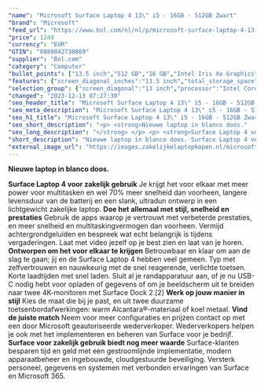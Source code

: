 ```yaml
---
"name": "Microsoft Surface Laptop 4 13\" i5 - 16GB - 512GB Zwart"
"brand": "Microsoft"
"feed_url": "https://www.bol.com/nl/nl/p/microsoft-surface-laptop-4-13-i5-16gb-512gb-zwart/9300000035233006"
"price": 1249
"currency": "EUR"
"GTIN": "0889842730869"
"supplier": "Bol.com"
"category": "Computer"
"bullet_points": ["13.5 inch","512 GB","16 GB","Intel Iris Xe Graphics","Windows"]
"features": {"screen_diagonal_inches":"13.5 inch","total_storage_space":"512 GB","memory_size":"16 GB","graphics_card":"Intel Iris Xe Graphics","operating_system":"Windows"}
"selection_group": {"screen_diagonal":"13 inch","processor":"Intel Core i5","changed_price_past_3_days":false,"product_family":"Surface Laptop 4"}
"changed": "2023-12-13 07:27:30"
"seo_header_title": "Microsoft Surface Laptop 4 13\" i5 - 16GB - 512GB Zwart"
"seo_meta_description": "Microsoft Surface Laptop 4 13\" i5 - 16GB - 512GB Zwart"
"seo_h1_title": "Microsoft Surface Laptop 4 13\" i5 - 16GB - 512GB Zwart"
"seo_short_description": "<p> <strong>Nieuwe laptop in blanco doos."
"seo_long_description": "</strong> </p> <p> <strong>Surface Laptop 4 voor zakelijk gebruik</strong> Je krijgt het voor elkaar met meer power voor multitasken en wel 70% meer snelheid dan voorheen, langere levensduur van de batterij en een slank, ultradun ontwerp in een lichtgewicht zakelijke laptop. <strong>Doe het allemaal met stijl, snelheid en prestaties</strong> Gebruik de apps waarop je vertrouwt met verbeterde prestaties, en meer snelheid en multitaskingvermogen dan voorheen. Vermijd achtergrondgeluiden en bespreek wat echt belangrijk is tijdens vergaderingen. Laat met video jezelf op je best zien en laat van je horen. <strong>Ontworpen om het voor elkaar te krijgen</strong> Betrouwbaar en klaar om aan de slag te gaan; jij en de Surface Laptop 4 hebben veel gemeen. Typ met zelfvertrouwen en nauwkeurig met de snel reagerende, verlichte toetsen. Korte laadtijden met snel laden. Sluit al je randapparatuur aan, of je nu USB-C nodig hebt voor opladen of gegevens of om je beeldscherm uit te breiden naar twee 4K-monitoren met Surface Dock 2. [2] <strong>Werk op jouw manier in stijl</strong> Kies de maat die bij je past, en uit twee duurzame toetsenbordafwerkingen: warm Alcantara®-materiaal of koel metaal. <strong>Vind de juiste match</strong> Neem voor meer configuraties en prijzen contact op met een door Microsoft geautoriseerde wederverkoper. Wederverkopers helpen je ook met het implementeren en beheren van Surface voor je bedrijf. <strong>Surface voor zakelijk gebruik biedt nog meer waarde</strong> Surface-klanten besparen tijd en geld met een gestroomlijnde implementatie, modern apparaatbeheer en ingebouwde, cloudgestuurde beveiliging. Versterk personeel, gegevens en systemen met verbonden ervaringen van Surface en Microsoft 365. </p>"
"short_description": "Nieuwe laptop in blanco doos. Surface Laptop 4 voor zakelijk gebruik Je krijgt het voor elkaar met meer power voor multitasken en wel 70% meer snelheid dan voorheen, langere levensduur van de batterij en een slank, ultradun ontwerp in een lichtgewicht zakelijke laptop. Doe het allemaal met stijl, snelheid en prestaties Gebruik de apps waarop je vertrouwt met verbeterde prestaties, en meer snelheid en multitaskingvermogen dan voorheen. Vermijd achtergrondgeluiden en bespreek wat echt belangrijk is tijdens vergaderingen. Laat met video jezelf op je best zien en laat van je horen. Ontworpen om het voor elkaar te krijgen Betrouwbaar en klaar om aan de slag te gaan; jij en de Surface Laptop 4 hebben veel gemeen. Typ met zelfvertrouwen en nauwkeurig met de snel reagerende, verlichte toetsen. Korte laadtijden met snel laden. Sluit al je randapparatuur aan, of je nu USB-C nodig hebt voor opladen of gegevens of om je beeldscherm uit te breiden naar twee 4K-monitoren met Surface Dock 2.[2] Werk op jouw manier in stijl Kies de maat die bij je past, en uit twee duurzame toetsenbordafwerkingen: warm Alcantara®-materiaal of koel metaal. Vind de juiste match Neem voor meer configuraties en prijzen contact op met een door Microsoft geautoriseerde wederverkoper. Wederverkopers helpen je ook met het implementeren en beheren van Surface voor je bedrijf. Surface voor zakelijk gebruik biedt nog meer waarde Surface-klanten besparen tijd en geld met een gestroomlijnde implementatie, modern apparaatbeheer en ingebouwde, cloudgestuurde beveiliging. Versterk personeel, gegevens en systemen met verbonden ervaringen van Surface en Microsoft 365."
"external_image_url": "https://images.zakelijkelaptopkopen.nl/microsoft-surface-laptop-4-13-i5-16gb-512gb-zwart.webp"
---
```


<p> <strong>Nieuwe laptop in blanco doos.</strong> </p> <p> <strong>Surface Laptop 4 voor zakelijk gebruik</strong> Je krijgt het voor elkaar met meer power voor multitasken en wel 70% meer snelheid dan voorheen, langere levensduur van de batterij en een slank, ultradun ontwerp in een lichtgewicht zakelijke laptop. <strong>Doe het allemaal met stijl, snelheid en prestaties</strong> Gebruik de apps waarop je vertrouwt met verbeterde prestaties, en meer snelheid en multitaskingvermogen dan voorheen. Vermijd achtergrondgeluiden en bespreek wat echt belangrijk is tijdens vergaderingen. Laat met video jezelf op je best zien en laat van je horen. <strong>Ontworpen om het voor elkaar te krijgen</strong> Betrouwbaar en klaar om aan de slag te gaan; jij en de Surface Laptop 4 hebben veel gemeen. Typ met zelfvertrouwen en nauwkeurig met de snel reagerende, verlichte toetsen. Korte laadtijden met snel laden. Sluit al je randapparatuur aan, of je nu USB-C nodig hebt voor opladen of gegevens of om je beeldscherm uit te breiden naar twee 4K-monitoren met Surface Dock 2.[2] <strong>Werk op jouw manier in stijl</strong> Kies de maat die bij je past, en uit twee duurzame toetsenbordafwerkingen: warm Alcantara®-materiaal of koel metaal. <strong>Vind de juiste match</strong> Neem voor meer configuraties en prijzen contact op met een door Microsoft geautoriseerde wederverkoper. Wederverkopers helpen je ook met het implementeren en beheren van Surface voor je bedrijf. <strong>Surface voor zakelijk gebruik biedt nog meer waarde</strong> Surface-klanten besparen tijd en geld met een gestroomlijnde implementatie, modern apparaatbeheer en ingebouwde, cloudgestuurde beveiliging. Versterk personeel, gegevens en systemen met verbonden ervaringen van Surface en Microsoft 365. </p>